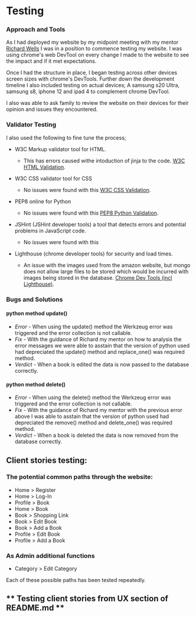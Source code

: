 # **Testing**


### Approach and Tools
As I had deployed my website by my midpoint meeting with my mentor [Richard Wells](https://github.com/D0nni387/) I was in a position to commence testing my website. I was using chrome's web DevTool on every change I made to the website to see the impact and if it met expectations.

Once I had the structure in place, I began testing across other devices screen sizes with chrome's DevTools. Further down the development timeline I also included testing on actual devices; A samsung s20 Ultra, samsung s8, iphone 12 and ipad 4 to complement chrome DevTool.

I also was able to ask family to review the website on their devices for their opinion and issues they encountered.

### Validator Testing
I also used the following to fine tune the process;
 * W3C Markup validator tool for HTML.
   - This has errors caused withe intoduction of jinja to the code. [W3C HTML Validation](https://validator.w3.org/).
 * W3C CSS validator tool for CSS
   - No issues were found with this [W3C CSS Validation](https://jigsaw.w3.org/css-validator/#validate_by_input).
 * PEP8 online for Python
   - No issues were found with this [PEP8 Python Validation](http://pep8online.com/). 
 
 * JSHint (JSHint developer tools) a tool that detects errors and potential problems in JavaScript code.
   - No issues were found with this
 * Lighthouse (chrome developer tools) for security and load times.
   - An issue with the images used from the amazon website, but mongo does not allow large files to be stored which would be incurred with images being stored in the database.       [Chrome Dev Tools (incl Lighthouse)](https://developer.chrome.com/docs/devtools/).


### Bugs and Solutions
#### python method update()
- *Error* - When using the update() method the Werkzeug error was triggered and the error collection is not callable.
- *Fix* - With the guidance of Richard my mentor on how to analysis the error messages we were able to asstain that the version of python used had depreciated the update()                 method and replace_one() was required method.
- *Verdict* - When a book is edited the data is now passed to the database correctly.

#### python method delete()
- *Error* - When using the delete() method the Werkzeug error was triggered and the error collection is not callable.
- *Fix* - With the guidance of Richard my mentor with the previous error above I was able to asstain that the version of python used had depreciated the remove()                 method and delete_one() was required method.
- *Verdict* - When a book is deleted the data is now removed from the database correctly.


## **Client stories testing:**
### **The potential common paths through the website:**

 - Home > Register
 - Home > Log-In
 - Profile > Book
 - Home > Book
 - Book > Shopping Link
 - Book > Edit Book
 - Book > Add a Book
 - Profile > Edit Book
 - Profile > Add a Book

### **As Admin additional functions**

 - Category > Edit Category

Each of these possible paths has been tested repeatedly.

## ** Testing client stories from UX section of README.md **



